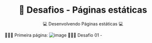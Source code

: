 <h1 align="center">
    <a>🔗 Desafios - Páginas estáticas </a>
</h1>
<p align="center">💻 Desenvolvendo Páginas estáticas 💻</p>

👩🏽‍💻 Primeira página: ![image](https://user-images.githubusercontent.com/39463849/225665660-109237cc-028f-495a-8047-0f7b118bb09f.png)
👩🏽‍💻 Desafio 01 - 

